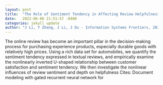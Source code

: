 ```yaml
---
layout: post
title:  "The Role of Sentiment Tendency in Affecting Review Helpfulness for Durable Products: Nonlinearity and Complementarity"
date:   2022-06-06 21:51:57 -0400
categories: jekyll update
author: "J Li, Y Zhang, J Li, J Du - Information Systems Frontiers, 2022"
---
```

The online review has become an important pillar in the decision-making process for purchasing experience products, especially durable goods with relatively high prices. Using a rich data set for automobiles, we quantify the sentiment tendency expressed in textual reviews, and empirically examine the nonlinearly inverted U-shaped relationship between customer satisfaction and sentiment tendency. We then investigate the nonlinear influences of review sentiment and depth on helpfulness  Cites: Document modeling with gated recurrent neural network for